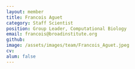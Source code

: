 ```yaml
---
layout: member
title: Francois Aguet
category: Staff Scientist
position: Group Leader, Computational Biology
email: francois@broadinstitute.org
github: 
image: /assets/images/team/Francois_Aguet.jpeg
cv:
alum: false
---
```


